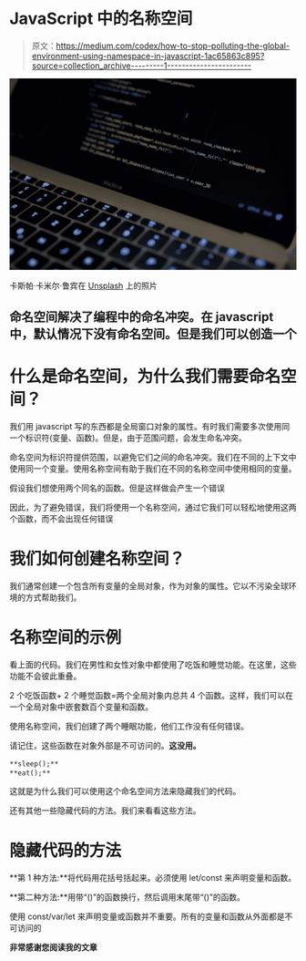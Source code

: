 # JavaScript 中的名称空间

> 原文：<https://medium.com/codex/how-to-stop-polluting-the-global-environment-using-namespace-in-javascript-1ac65863c895?source=collection_archive---------1----------------------->

![](img/ecbea2f7753b68787b1158978d1cde91.png)

卡斯帕·卡米尔·鲁宾在 [Unsplash](https://unsplash.com?utm_source=medium&utm_medium=referral) 上的照片

## 命名空间解决了编程中的命名冲突。在 javascript 中，默认情况下没有命名空间。但是我们可以创造一个

# 什么是命名空间，为什么我们需要命名空间？

我们用 javascript 写的东西都是全局窗口对象的属性。有时我们需要多次使用同一个标识符(变量、函数)。但是，由于范围问题，会发生命名冲突。

命名空间为标识符提供范围，以避免它们之间的命名冲突。我们在不同的上下文中使用同一个变量。使用名称空间有助于我们在不同的名称空间中使用相同的变量。

假设我们想使用两个同名的函数。但是这样做会产生一个错误

因此，为了避免错误，我们将使用一个名称空间，通过它我们可以轻松地使用这两个函数，而不会出现任何错误

# 我们如何创建名称空间？

我们通常创建一个包含所有变量的全局对象，作为对象的属性。它以不污染全球环境的方式帮助我们。

# 名称空间的示例

看上面的代码。我们在男性和女性对象中都使用了吃饭和睡觉功能。在这里，这些功能不会彼此重叠。

2 个吃饭函数+ 2 个睡觉函数=两个全局对象内总共 4 个函数。这样，我们可以在一个全局对象中嵌套数百个变量和函数。

使用名称空间，我们创建了两个睡眠功能，他们工作没有任何错误。

请记住，这些函数在对象外部是不可访问的。**这没用。**

```
**sleep();**
**eat();**
```

这就是为什么我们可以使用这个命名空间方法来隐藏我们的代码。

还有其他一些隐藏代码的方法。我们来看看这些方法。

# 隐藏代码的方法

**第 1 种方法:**将代码用花括号括起来。必须使用 let/const 来声明变量和函数。

**第二种方法:**用带“()”的函数换行，然后调用末尾带“()”的函数。

使用 const/var/let 来声明变量或函数并不重要。所有的变量和函数从外面都是不可访问的

**非常感谢您阅读我的文章**